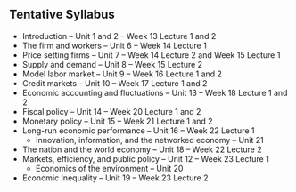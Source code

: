 ## Tentative Syllabus

- Introduction – Unit 1 and 2 – Week 13 Lecture 1 and 2
- The firm and workers – Unit 6 – Week 14 Lecture 1
- Price setting firms – Unit 7 – Week 14 Lecture 2 and Week 15 Lecture 1
- Supply and demand – Unit 8 – Week 15 Lecture 2
- Model labor market – Unit 9 – Week 16 Lecture 1 and 2
- Credit markets – Unit 10 – Week 17 Lecture 1 and 2
- Economic accounting and fluctuations – Unit 13 – Week 18 Lecture 1 and 2
- Fiscal policy – Unit 14 – Week 20 Lecture 1 and 2
- Monetary policy – Unit 15 – Week 21 Lecture 1 and 2
- Long-run economic performance – Unit 16 – Week 22 Lecture 1
  - Innovation, information, and the networked economy – Unit 21
- The nation and the world economy – Unit 18 – Week 22 Lecture 2
- Markets, efficiency, and public policy – Unit 12 – Week 23 Lecture 1
  -  Economics of the environment – Unit 20
- Economic Inequality – Unit 19 – Week 23 Lecture 2
